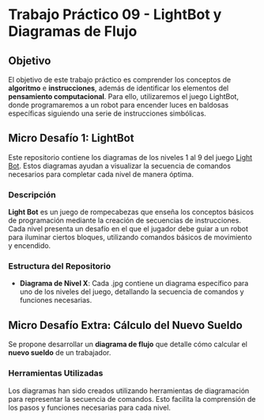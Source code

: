 # Trabajo Práctico 09 - LightBot y Diagramas de Flujo

## Objetivo
El objetivo de este trabajo práctico es comprender los conceptos de **algoritmo** e **instrucciones**, además de identificar los elementos del **pensamiento computacional**. Para ello, utilizaremos el juego LightBot, donde programaremos a un robot para encender luces en baldosas específicas siguiendo una serie de instrucciones simbólicas.

## Micro Desafío 1: LightBot

Este repositorio contiene los diagramas de los niveles 1 al 9 del juego [Light Bot](https://armorgames.com/play/2205/light-bot?rt=r). Estos diagramas ayudan a visualizar la secuencia de comandos necesarios para completar cada nivel de manera óptima.

### Descripción

**Light Bot** es un juego de rompecabezas que enseña los conceptos básicos de programación mediante la creación de secuencias de instrucciones. Cada nivel presenta un desafío en el que el jugador debe guiar a un robot para iluminar ciertos bloques, utilizando comandos básicos de movimiento y encendido.

### Estructura del Repositorio

- **Diagrama de Nivel X**: Cada .jpg contiene un diagrama específico para uno de los niveles del juego, detallando la secuencia de comandos y funciones necesarias.

## Micro Desafío Extra: Cálculo del Nuevo Sueldo

Se propone desarrollar un **diagrama de flujo** que detalle cómo calcular el **nuevo sueldo** de un trabajador.

### Herramientas Utilizadas

Los diagramas han sido creados utilizando herramientas de diagramación para representar la secuencia de comandos. Esto facilita la comprensión de los pasos y funciones necesarias para cada nivel.
